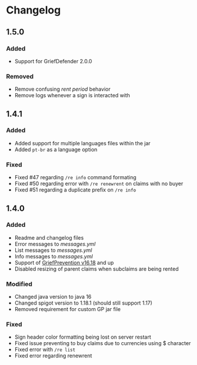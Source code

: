 # Changelog

## 1.5.0

### Added
* Support for GriefDefender 2.0.0

### Removed
* Remove confusing *rent period* behavior
* Remove logs whenever a sign is interacted with

## 1.4.1

### Added
* Added support for multiple languages files within the jar
* Added `pt-br` as a language option

### Fixed
* Fixed #47 regarding `/re info` command formating
* Fixed #50 regarding error with `/re renewrent` on claims with no buyer
* Fixed #51 regarding a duplicate prefix on `/re info`

## 1.4.0

### Added
* Readme and changelog files
* Error messages to *messages.yml*
* List messages to *messages.yml*
* Info messages to *messages.yml*
* Support of [GriefPrevention v16.18](https://github.com/TechFortress/GriefPrevention/releases/tag/16.18) and up
* Disabled resizing of parent claims when subclaims are being rented

### Modified
* Changed java version to java 16
* Changed spigot version to 1.18.1 (should still support 1.17)
* Removed requirement for custom GP jar file 

### Fixed
* Sign header color formatting being lost on server restart
* Fixed issue preventing to buy claims due to currencies using $ character
* Fixed error with `/re list`
* Fixed error regarding renewrent